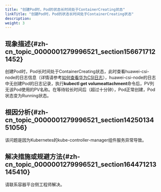 ```yaml
---
title: "创建Pod时，Pod的状态长时间处于ContainerCreating状态"
linkTitle: "创建Pod时，Pod的状态长时间处于ContainerCreating状态"
description: 
weight: 3
---
```


## 现象描述{#zh-cn_topic_0000001279996521_section1566717121452}

创建Pod时，Pod长时间处于ContainerCreating状态，此时查看huawei-csi-node的日志信息（详情请参考[如何查看华为CSI日志](/docs/common-operations/collecting-information/viewing-huawei-csi-logs)），huawei-csi-node的日志中无创建Pod的日志记录，执行**kubectl get volumeattachment**命令后，PV列无该Pod使用的PV名称。在等待较长时间后（超过十分钟），Pod正常创建，Pod状态变为Running状态。

## 根因分析{#zh-cn_topic_0000001279996521_section1425013451056}

该问题是因为Kubernetes的kube-controller-manager组件服务异常导致。

## 解决措施或规避方法{#zh-cn_topic_0000001279996521_section164471213145410}

请联系容器平台侧工程师解决。

